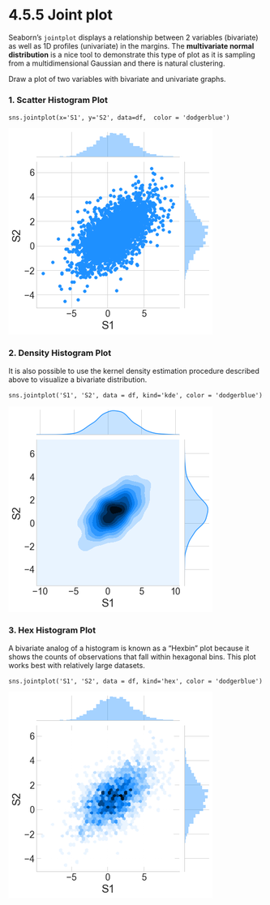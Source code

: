 # 4.5.5 Joint plot

Seaborn’s `jointplot` displays a relationship between 2 variables \(bivariate\) as well as 1D profiles \(univariate\) in the margins. The **multivariate normal distribution** is a nice tool to demonstrate this type of plot as it is sampling from a multidimensional Gaussian and there is natural clustering.

Draw a plot of two variables with bivariate and univariate graphs.

### 1. Scatter Histogram Plot <a id="Two-Dimensional-Histograms-and-Binnings"></a>

```text
sns.jointplot(x='S1', y='S2', data=df,  color = 'dodgerblue')
```

![](../../.gitbook/assets/download%20%288%29.png)

### 2. Density Histogram Plot

It is also possible to use the kernel density estimation procedure described above to visualize a bivariate distribution.

```text
sns.jointplot('S1', 'S2', data = df, kind='kde', color = 'dodgerblue')
```

![](../../.gitbook/assets/jointplot-1.png)

### 3. Hex Histogram Plot

A bivariate analog of a histogram is known as a “Hexbin” plot because it shows the counts of observations that fall within hexagonal bins. This plot works best with relatively large datasets.

```text
sns.jointplot('S1', 'S2', data = df, kind='hex', color = 'dodgerblue')
```

![](../../.gitbook/assets/jointhex.png)

